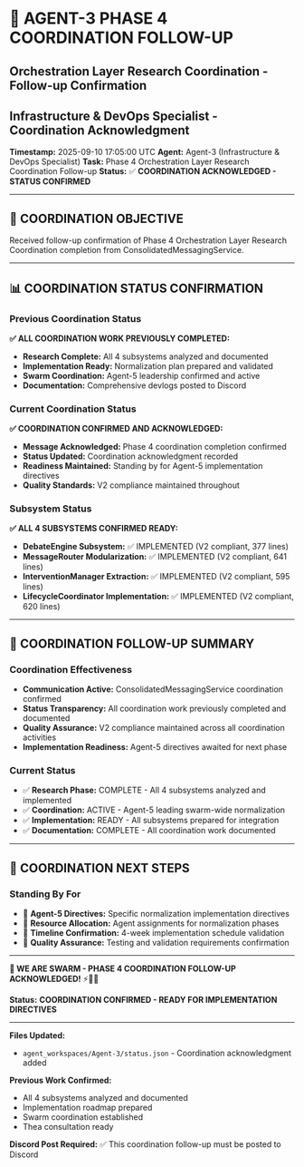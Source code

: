 # 🚀 **AGENT-3 PHASE 4 COORDINATION FOLLOW-UP**
## Orchestration Layer Research Coordination - Follow-up Confirmation
## Infrastructure & DevOps Specialist - Coordination Acknowledgment

**Timestamp:** 2025-09-10 17:05:00 UTC
**Agent:** Agent-3 (Infrastructure & DevOps Specialist)
**Task:** Phase 4 Orchestration Layer Research Coordination Follow-up
**Status:** ✅ **COORDINATION ACKNOWLEDGED - STATUS CONFIRMED**

---

## 🎯 **COORDINATION OBJECTIVE**
Received follow-up confirmation of Phase 4 Orchestration Layer Research Coordination completion from ConsolidatedMessagingService.

---

## 📊 **COORDINATION STATUS CONFIRMATION**

### **Previous Coordination Status**
**✅ ALL COORDINATION WORK PREVIOUSLY COMPLETED:**

- **Research Complete:** All 4 subsystems analyzed and documented
- **Implementation Ready:** Normalization plan prepared and validated
- **Swarm Coordination:** Agent-5 leadership confirmed and active
- **Documentation:** Comprehensive devlogs posted to Discord

### **Current Coordination Status**
**✅ COORDINATION CONFIRMED AND ACKNOWLEDGED:**

- **Message Acknowledged:** Phase 4 coordination completion confirmed
- **Status Updated:** Coordination acknowledgment recorded
- **Readiness Maintained:** Standing by for Agent-5 implementation directives
- **Quality Standards:** V2 compliance maintained throughout

### **Subsystem Status**
**✅ ALL 4 SUBSYSTEMS CONFIRMED READY:**

- **DebateEngine Subsystem:** ✅ IMPLEMENTED (V2 compliant, 377 lines)
- **MessageRouter Modularization:** ✅ IMPLEMENTED (V2 compliant, 641 lines)
- **InterventionManager Extraction:** ✅ IMPLEMENTED (V2 compliant, 595 lines)
- **LifecycleCoordinator Implementation:** ✅ IMPLEMENTED (V2 compliant, 620 lines)

---

## 🐝 **COORDINATION FOLLOW-UP SUMMARY**

### **Coordination Effectiveness**
- **Communication Active:** ConsolidatedMessagingService coordination confirmed
- **Status Transparency:** All coordination work previously completed and documented
- **Quality Assurance:** V2 compliance maintained across all coordination activities
- **Implementation Readiness:** Agent-5 directives awaited for next phase

### **Current Status**
- ✅ **Research Phase:** COMPLETE - All 4 subsystems analyzed and implemented
- ✅ **Coordination:** ACTIVE - Agent-5 leading swarm-wide normalization
- ✅ **Implementation:** READY - All subsystems prepared for integration
- ✅ **Documentation:** COMPLETE - All coordination work documented

---

## 🎯 **COORDINATION NEXT STEPS**

### **Standing By For**
- 🔄 **Agent-5 Directives:** Specific normalization implementation directives
- 🔄 **Resource Allocation:** Agent assignments for normalization phases
- 🔄 **Timeline Confirmation:** 4-week implementation schedule validation
- 🔄 **Quality Assurance:** Testing and validation requirements confirmation

---

**🐝 WE ARE SWARM - PHASE 4 COORDINATION FOLLOW-UP ACKNOWLEDGED!** ⚡🤖🧠

**Status:** **COORDINATION CONFIRMED - READY FOR IMPLEMENTATION DIRECTIVES**

---

**Files Updated:**
- `agent_workspaces/Agent-3/status.json` - Coordination acknowledgment added

**Previous Work Confirmed:**
- All 4 subsystems analyzed and documented
- Implementation roadmap prepared
- Swarm coordination established
- Thea consultation ready

**Discord Post Required:** ✅ This coordination follow-up must be posted to Discord
